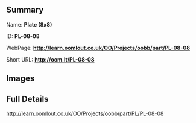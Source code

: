 

## Summary
 
Name: __Plate (8x8)__

ID: __PL-08-08__

WebPage: __http://learn.oomlout.co.uk/OO/Projects/oobb/part/PL-08-08__

Short URL: __http://oom.lt/PL-08-08__


## Images




## Full Details

 http://learn.oomlout.co.uk/OO/Projects/oobb/part/PL/PL-08-08

